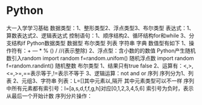 # Python
大一入学学习基础
数据类型：1、整形类型2、浮点类型3、布尔类型
表达式：1、算数表达式2、逻辑表达式
控制语句：1、顺序结构2、循环结构for和while 3、分支结构if
  Python数据类型
数据型    布尔类型   列表  字符串  字典
                                     数值型有如下
1、操作符有：+ — * % () / //(表示整除)
2、浮点型：含小数的的数值
Python产生随机数引入random
import random
f=random.unifom()   随机浮点数
import random
f=random.randint()  随机整数
                                    布尔类型
1、结果只有true  false
2、运算有：<,>,<=,>=,==表示等于,!=表示不等于
3、逻辑运算：not and or
                                   序列
序列分为1、列表 2、元组3、字符串
列表：L=[]其中元素以,隔开     其中元素类型可以不一样
     序列中所有元素都有索引号：l=[a,s,d,f,f,g,h]对应[0,1,2,3,4,5,6]  索引号为负时，表示从最后一个开始计数
 序列分片操作：    







